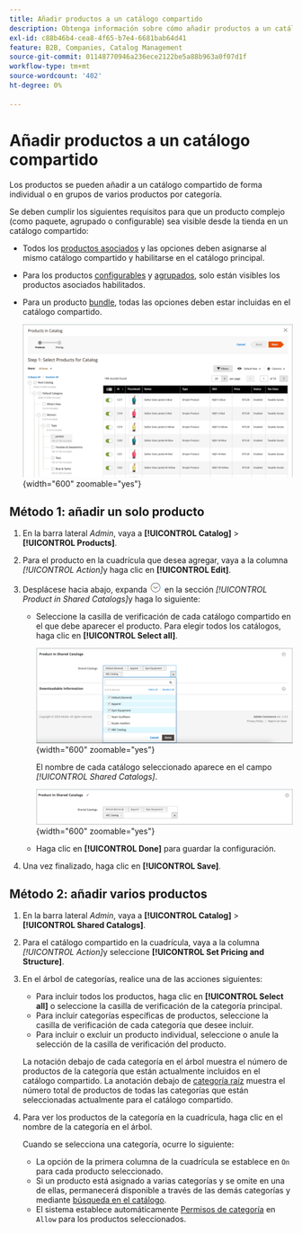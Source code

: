 ```yaml
---
title: Añadir productos a un catálogo compartido
description: Obtenga información sobre cómo añadir productos a un catálogo compartido, ya sea de forma individual o en grupos por categoría.
exl-id: c88b46b4-cea8-4f65-b7e4-6681bab64d41
feature: B2B, Companies, Catalog Management
source-git-commit: 01148770946a236ece2122be5a88b963a0f07d1f
workflow-type: tm+mt
source-wordcount: '402'
ht-degree: 0%

---
```


# Añadir productos a un catálogo compartido

Los productos se pueden añadir a un catálogo compartido de forma individual o en grupos de varios productos por categoría.

Se deben cumplir los siguientes requisitos para que un producto complejo (como paquete, agrupado o configurable) sea visible desde la tienda en un catálogo compartido:

- Todos los [productos asociados](../catalog/product-configurations.md) y las opciones deben asignarse al mismo catálogo compartido y habilitarse en el catálogo principal.
- Para los productos [configurables](../catalog/product-create-configurable.md) y [agrupados](../catalog/product-create-grouped.md), solo están visibles los productos asociados habilitados.
- Para un producto [bundle](../catalog/product-create-bundle.md), todas las opciones deben estar incluidas en el catálogo compartido.

  ![Seleccionar productos para el catálogo](./assets/shared-catalog-select-products-step-1.png){width="600" zoomable="yes"}

## Método 1: añadir un solo producto

1. En la barra lateral _Admin_, vaya a **[!UICONTROL Catalog]** > **[!UICONTROL Products]**.

1. Para el producto en la cuadrícula que desea agregar, vaya a la columna _[!UICONTROL Action]_&#x200B;y haga clic en **[!UICONTROL Edit]**.

1. Desplácese hacia abajo, expanda ![Selector de expansión](../assets/icon-display-expand.png) en la sección _[!UICONTROL Product in Shared Catalogs]_&#x200B;y haga lo siguiente:

   - Seleccione la casilla de verificación de cada catálogo compartido en el que debe aparecer el producto. Para elegir todos los catálogos, haga clic en **[!UICONTROL Select all]**.

     ![Producto en catálogos compartidos](./assets/shared-catalog-assign-from-product.png){width="600" zoomable="yes"}

     El nombre de cada catálogo seleccionado aparece en el campo _[!UICONTROL Shared Catalogs]_.

     ![Catálogos compartidos asignados](./assets/shared-catalog-assigned.png){width="600" zoomable="yes"}

   - Haga clic en **[!UICONTROL Done]** para guardar la configuración.

1. Una vez finalizado, haga clic en **[!UICONTROL Save]**.

## Método 2: añadir varios productos

1. En la barra lateral _Admin_, vaya a **[!UICONTROL Catalog]** > **[!UICONTROL Shared Catalogs]**.

1. Para el catálogo compartido en la cuadrícula, vaya a la columna _[!UICONTROL Action]_&#x200B;y seleccione **[!UICONTROL Set Pricing and Structure]**.

1. En el árbol de categorías, realice una de las acciones siguientes:

   - Para incluir todos los productos, haga clic en **[!UICONTROL Select all]** o seleccione la casilla de verificación de la categoría principal.
   - Para incluir categorías específicas de productos, seleccione la casilla de verificación de cada categoría que desee incluir.
   - Para incluir o excluir un producto individual, seleccione o anule la selección de la casilla de verificación del producto.

   La notación debajo de cada categoría en el árbol muestra el número de productos de la categoría que están actualmente incluidos en el catálogo compartido. La anotación debajo de [categoría raíz](../catalog/category-root.md) muestra el número total de productos de todas las categorías que están seleccionadas actualmente para el catálogo compartido.

1. Para ver los productos de la categoría en la cuadrícula, haga clic en el nombre de la categoría en el árbol.

   Cuando se selecciona una categoría, ocurre lo siguiente:

   - La opción de la primera columna de la cuadrícula se establece en `On` para cada producto seleccionado.
   - Si un producto está asignado a varias categorías y se omite en una de ellas, permanecerá disponible a través de las demás categorías y mediante [búsqueda en el catálogo](../catalog/search.md).
   - El sistema establece automáticamente [Permisos de categoría](../catalog/category-permissions.md) en `Allow` para los productos seleccionados.

